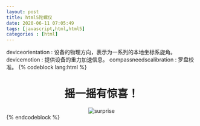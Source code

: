 ```yaml
---
layout: post
title: html5陀螺仪
date: 2020-06-11 07:05:49
tags: [javascript,html,html5]
categories : [html]
---
```

deviceorientation : 设备的物理方向，表示为一系列的本地坐标系旋角。
devicemotion : 提供设备的重力加速信息。
compassneedscalibration : 罗盘校准。
{% codeblock lang:html %}
<!DOCTYPE html>
<html lang="en">
<head>
    <meta charset="UTF-8">
    <meta name="viewport" content="width=device-width, initial-scale=1.0">
    <title>html5陀螺仪</title>
    <link rel="stylesheet" href="http://at.alicdn.com/t/font_1872916_9bxpvrr3gw.css">
    <script src="https://cdn.bootcdn.net/ajax/libs/jquery/3.5.1/jquery.min.js"></script>
</head>
<body>
    <h1 style="text-align: center;">摇一摇有惊喜！</h1>
    <div align = "center">
        <img src="https://pigbro.online:9608/images/surprise/1.jpg" alt="surprise"> 
    </div>
    <script>
        //获取手机屏幕宽度
        var deviceWidth = document.documentElement.clientWidth;
        var speed = 30;
        var picture = 1;
        var x=y=z=lastx=lasty=lastz=0;
        $('img').width(deviceWidth*0.9);
        var flag = true;
        if (window.DeviceOrientationEvent) {
            window.addEventListener('deviceorientation', (event) => {
                var x = event.beta;
                var y = event.gamma;
                var z = event.alpha;
                if((Math.abs(x-lastx)>speed || Math.abs(y-lasty)>speed || Math.abs(z-lastz)>speed) && flag){
                    if(++picture > 7){
                        picture = 1;
                    }
                    $('img').attr('src','https://pigbro.online:9608/images/surprise/'+picture+'.jpg');
                    flag = false;
                }
                lastx = x;
                lasty = y;
                lastz = z;
            });
            wi
        }
        $('img').on('load', function() {
            setTimeout(function(){
                flag = true;
            },1000);
        });
    </script>
</body>
</html>
{% endcodeblock %}